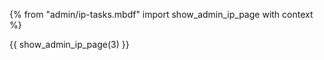{% from "admin/ip-tasks.mbdf" import show_admin_ip_page with context %}

{{ show_admin_ip_page(3) }}

